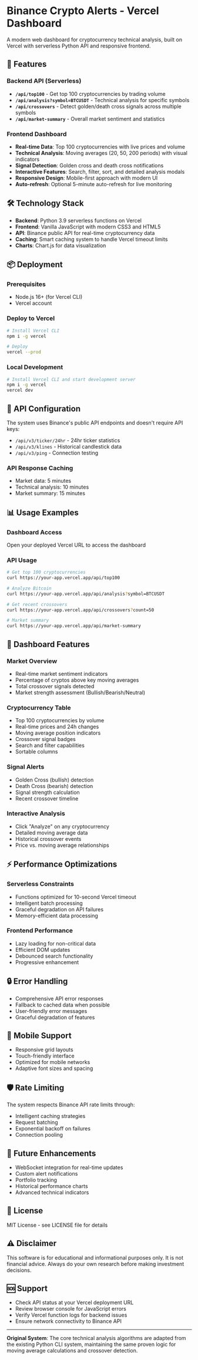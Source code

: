 # Binance Crypto Alerts - Vercel Dashboard

A modern web dashboard for cryptocurrency technical analysis, built on Vercel with serverless Python API and responsive frontend.

## 🚀 Features

### Backend API (Serverless)
- **`/api/top100`** - Get top 100 cryptocurrencies by trading volume
- **`/api/analysis?symbol=BTCUSDT`** - Technical analysis for specific symbols
- **`/api/crossovers`** - Detect golden/death cross signals across multiple symbols
- **`/api/market-summary`** - Overall market sentiment and statistics

### Frontend Dashboard
- **Real-time Data**: Top 100 cryptocurrencies with live prices and volume
- **Technical Analysis**: Moving averages (20, 50, 200 periods) with visual indicators
- **Signal Detection**: Golden cross and death cross notifications
- **Interactive Features**: Search, filter, sort, and detailed analysis modals
- **Responsive Design**: Mobile-first approach with modern UI
- **Auto-refresh**: Optional 5-minute auto-refresh for live monitoring

## 🛠️ Technology Stack

- **Backend**: Python 3.9 serverless functions on Vercel
- **Frontend**: Vanilla JavaScript with modern CSS3 and HTML5
- **API**: Binance public API for real-time cryptocurrency data
- **Caching**: Smart caching system to handle Vercel timeout limits
- **Charts**: Chart.js for data visualization

## 📦 Deployment

### Prerequisites
- Node.js 16+ (for Vercel CLI)
- Vercel account

### Deploy to Vercel
```bash
# Install Vercel CLI
npm i -g vercel

# Deploy
vercel --prod
```

### Local Development
```bash
# Install Vercel CLI and start development server
npm i -g vercel
vercel dev
```

## 🔧 API Configuration

The system uses Binance's public API endpoints and doesn't require API keys:
- `/api/v3/ticker/24hr` - 24hr ticker statistics
- `/api/v3/klines` - Historical candlestick data
- `/api/v3/ping` - Connection testing

### API Response Caching
- Market data: 5 minutes
- Technical analysis: 10 minutes  
- Market summary: 15 minutes

## 📊 Usage Examples

### Dashboard Access
Open your deployed Vercel URL to access the dashboard

### API Usage
```bash
# Get top 100 cryptocurrencies
curl https://your-app.vercel.app/api/top100

# Analyze Bitcoin
curl https://your-app.vercel.app/api/analysis?symbol=BTCUSDT

# Get recent crossovers
curl https://your-app.vercel.app/api/crossovers?count=50

# Market summary
curl https://your-app.vercel.app/api/market-summary
```

## 🎯 Dashboard Features

### Market Overview
- Real-time market sentiment indicators
- Percentage of cryptos above key moving averages
- Total crossover signals detected
- Market strength assessment (Bullish/Bearish/Neutral)

### Cryptocurrency Table
- Top 100 cryptocurrencies by volume
- Real-time prices and 24h changes
- Moving average position indicators
- Crossover signal badges
- Search and filter capabilities
- Sortable columns

### Signal Alerts
- Golden Cross (bullish) detection
- Death Cross (bearish) detection
- Signal strength calculation
- Recent crossover timeline

### Interactive Analysis
- Click "Analyze" on any cryptocurrency
- Detailed moving average data
- Historical crossover events
- Price vs. moving average relationships

## ⚡ Performance Optimizations

### Serverless Constraints
- Functions optimized for 10-second Vercel timeout
- Intelligent batch processing
- Graceful degradation on API failures
- Memory-efficient data processing

### Frontend Performance
- Lazy loading for non-critical data
- Efficient DOM updates
- Debounced search functionality
- Progressive enhancement

## 🔒 Error Handling

- Comprehensive API error responses
- Fallback to cached data when possible
- User-friendly error messages
- Graceful degradation of features

## 📱 Mobile Support

- Responsive grid layouts
- Touch-friendly interface
- Optimized for mobile networks
- Adaptive font sizes and spacing

## 🛡️ Rate Limiting

The system respects Binance API rate limits through:
- Intelligent caching strategies
- Request batching
- Exponential backoff on failures
- Connection pooling

## 🔮 Future Enhancements

- WebSocket integration for real-time updates
- Custom alert notifications
- Portfolio tracking
- Historical performance charts
- Advanced technical indicators

## 📄 License

MIT License - see LICENSE file for details

## ⚠️ Disclaimer

This software is for educational and informational purposes only. It is not financial advice. Always do your own research before making investment decisions.

## 🆘 Support

- Check API status at your Vercel deployment URL
- Review browser console for JavaScript errors
- Verify Vercel function logs for backend issues
- Ensure network connectivity to Binance API

---

**Original System**: The core technical analysis algorithms are adapted from the existing Python CLI system, maintaining the same proven logic for moving average calculations and crossover detection.